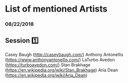 # List of mentioned Artists

### 08/22/2018

## Session :one: 

Casey Baugh (http://caseybaugh.com/)
Anthony Antonellis (https://www.anthonyantonellis.com/)
LaTurbo Avedon (https://turboavedon.com/)
Stan Brakhage (https://en.wikipedia.org/wiki/Stan_Brakhage)
Aria Dean (https://en.wikipedia.org/wiki/Aria_Dean)
